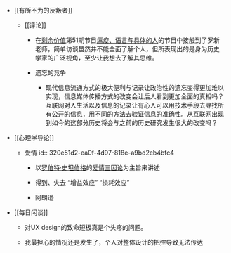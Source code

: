 - [[有所不为的反叛者]]
	 - [[评论]]
		 - 在[剩余价值](https://www.surplusvalue.club/)第51期节目[瘟疫、语言与具体的人](https://www.youtube.com/watch?v=ghx4l0Cp9o0)的节目中接触到了罗新老师，简单访谈虽然并不能全面了解个人，但所表现出的是身为历史学家的广泛视角，至少让我想去了解其思维。

		 - 遗忘的竞争
			 - 现代信息流通方式的极大便利与记录让政治性的遗忘变得更加难以实现，信息媒体传播方式的改变会让后人看到更加全面的真相吗？互联网对人生活以及信息的记录让有心人可以用技术手段去寻找所有公开的信息，用不同的方法去验证信息的准确性。从互联网出现到如今的这部分历史将会与之前的历史研究发生很大的改变吗？

- [[心理学导论]]
	 - 爱情
id:: 320e51d2-ea0f-4d97-818e-a9bd2eb4bfc4
		 - 以[罗伯特·史坦伯格](https://zh.wikipedia.org/wiki/%E7%BE%85%E4%BC%AF%E7%89%B9%C2%B7%E5%8F%B2%E5%9D%A6%E4%BC%AF%E6%A0%BC)的[爱情三因论](https://zh.wikipedia.org/wiki/%E7%88%B1%E6%83%85%E4%B8%89%E5%9B%A0%E8%AE%BA)为主旨来讲述

		 - 得到、失去 “增益效应” “损耗效应”

		 - 阿朗逊

- [[每日闲谈]]
	 - 对UX design的致命短板真是个头疼的问题。

	 - 我最担心的情况还是发生了，个人对整体设计的把控导致无法传达
